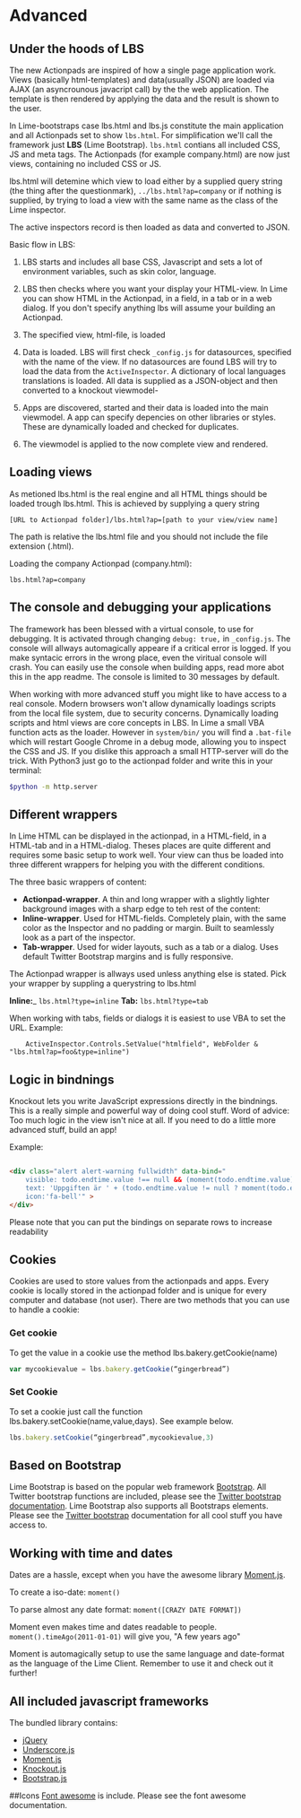 # Advanced


## Under the hoods of LBS

The new Actionpads are inspired of how a single page application work. Views (basically html-templates) and data(usually JSON) are loaded via AJAX (an asyncrounous javacript call) by the the web application. The template is then rendered by applying the data and the result is shown to the user.

In Lime-bootstraps case lbs.html and lbs.js constitute the main application and all Actionpads set to show `lbs.html`. For simplification we'll call the framework just __LBS__ (Lime Bootstrap). `lbs.html` contians all included CSS, JS and meta tags. The Actionpads (for example company.html) are now just views, containing no included CSS or JS.

lbs.html will detemine which view to load either by a supplied query string (the thing after the questionmark), `../lbs.html?ap=company` or if nothing is supplied, by trying to load a view with the same name as the class of the Lime inspector.

The active inspectors record is then loaded as data and converted to JSON.

Basic flow in LBS:

1.	LBS starts and includes all base CSS, Javascript and sets a lot of environment variables, such as skin color, language.

2.	LBS then checks where you want your display your HTML-view. In Lime you can show HTML in the Actionpad, in a field, in a tab or in a web dialog. If you don't specify anything lbs will assume your building an Actionpad.

3.	The specified view, html-file, is loaded

4.	Data is loaded. LBS will first check `_config.js` for datasources, specified with the name of the view. If no datasources are found LBS will try to load the data from the `ActiveInspector`. A dictionary of local languages translations is loaded. All data is supplied as a JSON-object and then converted to a knockout viewmodel-

5.	Apps are discovered, started and their data is loaded into the main viewmodel. A app can specify depencies on other libraries or styles. These are dynamically loaded and checked for duplicates.

6.	The viewmodel is applied to the now complete view and rendered.

## Loading views
As metioned lbs.html is the real engine and all HTML things should be loaded trough lbs.html. This is achieved by supplying a query string

`[URL to Actionpad folder]/lbs.html?ap=[path to your view/view name]`

The path is relative the lbs.html file and you should not include the file extension (.html).

Loading the company Actionpad (company.html):

`lbs.html?ap=company`

## The console and debugging your applications
The framework has been blessed with a virtual console, to use for debugging. It is activated through changing `debug: true,` in `_config.js`. The console will allways automagically appeare if a critical error is logged. If you make syntacic errors in the wrong place, even the viritual console will crash. You can easily use the console when building apps, read more abot this in the app readme. The console is limited to 30 messages by default.

When working with more advanced stuff you might like to have access to a real console. Modern browsers won't allow dynamically loadings scripts from the local file system, due to security concerns. Dynamically loading scripts and html views are core concepts in LBS. In Lime a small VBA function acts as the loader. However in `system/bin/` you will find a `.bat-file` which will restart Google Chrome in a debug mode, allowing you to inspect the CSS and JS. If you dislike this approach a small HTTP-server will do the trick. With Python3 just go to the actionpad folder and write this in your terminal:

```bash
$python -m http.server
```

## Different wrappers
In Lime HTML can be displayed in the actionpad, in a HTML-field, in a HTML-tab and in a HTML-dialog. Theses places are quite different and requires some basic setup to work well. Your view can thus be loaded into three different wrappers for helping you with the different conditions.

The three basic wrappers of content:

*	__Actionpad-wrapper__. A thin and long wrapper with a slightly lighter background images with a sharp edge to teh rest of the content:
*	__Inline-wrapper__. Used for HTML-fields. Completely plain, with the same color as the Inspector and no padding or margin. Built to seamlessly look as a part of the inspector.
*	__Tab-wrapper__. Used for wider layouts, such as a tab or a dialog. Uses default Twitter Bootstrap margins and is fully responsive.

The Actionpad wrapper is allways used unless anything else is stated. Pick your wrapper by suppling a querystring to lbs.html

__Inline:___ `lbs.html?type=inline`
__Tab:__ `lbs.html?type=tab`

When working with tabs, fields or dialogs it is easiest to use VBA to set the URL. Example:

```VBA
    ActiveInspector.Controls.SetValue("htmlfield", WebFolder & "lbs.html?ap=foo&type=inline")
```

## Logic in bindnings
Knockout lets you write JavaScript expressions directly in the bindnings. This is a really simple and powerful way of doing cool stuff. Word of advice: Too much logic in the view isn't nice at all. If you need to do a little more advanced stuff, build an app!

Example:

```html

<div class="alert alert-warning fullwidth" data-bind="
    visible: todo.endtime.value !== null && (moment(todo.endtime.value) < moment() && todo.done.value != 1),
    text: 'Uppgiften är ' + (todo.endtime.value != null ? moment(todo.endtime.value).fromNow(true) : '' )+ ' försenad!',
    icon:'fa-bell'" >
</div>

```

Please note that you can put the bindings on separate rows to increase readability

## Cookies
Cookies are used to store values from the actionpads and apps. Every cookie is locally stored in the actionpad folder and is unique for every computer and database (not user). There are two methods that you can use to handle a cookie:

### Get cookie
To get the value in a cookie use the method lbs.bakery.getCookie(name)

```javascript
var mycookievalue = lbs.bakery.getCookie(“gingerbread”)
```
### Set Cookie
To set a cookie just call the function lbs.bakery.setCookie(name,value,days). See example below.

```javascript
lbs.bakery.setCookie(“gingerbread”,mycookievalue,3)
```

## Based on Bootstrap
Lime Bootstrap is based on the popular web framework [Bootstrap](http://getbootstrap.com/).
All Twitter bootstrap functions are included, please see the [Twitter bootstrap documentation](http://getbootstrap.com/javascript/).
Lime Bootstrap also supports all Bootstraps elements. Please see the [Twitter bootstrap](http://getbootstrap.com/components/) documentation for all cool stuff you have access to.

## Working with time and dates
Dates are a hassle, except when you have the awesome library [Moment.js](http://momentjs.com).

To create a iso-date:
`moment()`

To parse almost any date format:
`moment([CRAZY DATE FORMAT])`

Moment even makes time and dates readable to people.
`moment().timeAgo(2011-01-01)` will give you, "A few years ago"

Moment is automagically setup to use the same language and date-format as the language of the Lime Client.
Remember to use it and check out it further!

## All included javascript frameworks
The bundled library contains:

*	[jQuery](http://jquery.com)
*	[Underscore.js](http://underscorejs.org)
*	[Moment.js](http://momentjs.com)
*	[Knockout.js](http://knockoutjs.com/)
*	[Bootstrap.js](http://getbootstrap.com)

##Icons
[Font awesome](http://fortawesome.github.io/Font-Awesome/) is include. Please see the font awesome documentation.